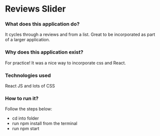 # Reviews Slider

<h3>What does this application do?</h3>
It cycles through a reviews and from a list. 
Great to be incorporated as part of a larger application. 

<h3> Why does this application exist? </h3>
For practice! It was a nice way to incorporate css and React. 

<h3> Technologies used </h3>
React JS and lots of CSS

<h3> How to run it? </h3>
Follow the steps below:
<ul>
<li> cd into folder </li>
<li> run npm install from the terminal </li>
<li> run npm start </li>
</ul>
